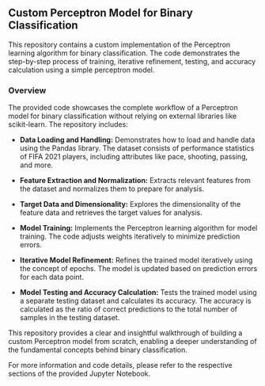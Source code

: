 ## Custom Perceptron Model for Binary Classification

This repository contains a custom implementation of the Perceptron learning algorithm for binary classification. The code demonstrates the step-by-step process of training, iterative refinement, testing, and accuracy calculation using a simple perceptron model.

### Overview

The provided code showcases the complete workflow of a Perceptron model for binary classification without relying on external libraries like scikit-learn. The repository includes:

- **Data Loading and Handling:** Demonstrates how to load and handle data using the Pandas library. The dataset consists of performance statistics of FIFA 2021 players, including attributes like pace, shooting, passing, and more.

- **Feature Extraction and Normalization:** Extracts relevant features from the dataset and normalizes them to prepare for analysis.

- **Target Data and Dimensionality:** Explores the dimensionality of the feature data and retrieves the target values for analysis.

- **Model Training:** Implements the Perceptron learning algorithm for model training. The code adjusts weights iteratively to minimize prediction errors.

- **Iterative Model Refinement:** Refines the trained model iteratively using the concept of epochs. The model is updated based on prediction errors for each data point.

- **Model Testing and Accuracy Calculation:** Tests the trained model using a separate testing dataset and calculates its accuracy. The accuracy is calculated as the ratio of correct predictions to the total number of samples in the testing dataset.

This repository provides a clear and insightful walkthrough of building a custom Perceptron model from scratch, enabling a deeper understanding of the fundamental concepts behind binary classification.

For more information and code details, please refer to the respective sections of the provided Jupyter Notebook.